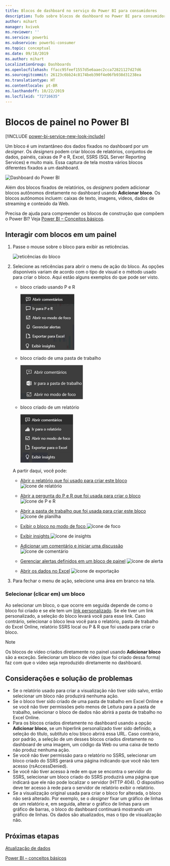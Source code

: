 ```yaml
---
title: Blocos de dashboard no serviço do Power BI para consumidores
description: Tudo sobre blocos de dashboard no Power BI para consumidores. Isso inclui blocos que são criados no SSRS (SQL Server Reporting Services).
author: mihart
manager: kvivek
ms.reviewer: ''
ms.service: powerbi
ms.subservice: powerbi-consumer
ms.topic: conceptual
ms.date: 09/18/2019
ms.author: mihart
LocalizationGroup: Dashboards
ms.openlocfilehash: ffacc95feef1557d5e6aaec2cca72821127d27d6
ms.sourcegitcommit: 26123c6bb24c8174beb390f4e06fb938d31238ea
ms.translationtype: HT
ms.contentlocale: pt-BR
ms.lasthandoff: 10/22/2019
ms.locfileid: "72716635"
---
```

# <a name="dashboard-tiles-in-power-bi"></a>Blocos de painel no Power BI

[!INCLUDE [power-bi-service-new-look-include](../includes/power-bi-service-new-look-include.md)]

Um bloco é um instantâneo dos dados fixados no dashboard por um *designer*. Os *designers* podem criar blocos de relatórios, conjuntos de dados, painéis, caixas de P e R, Excel, SSRS (SQL Server Reporting Services) e muito mais.  Essa captura de tela mostra vários blocos diferentes fixados a um dashboard.

![Dashboard do Power BI](./media/end-user-tiles/power-bi-dash.png)


Além dos blocos fixados de relatórios, os *designers* podem adicionar blocos autônomos diretamente no dashboard usando **Adicionar bloco**. Os blocos autônomos incluem: caixas de texto, imagens, vídeos, dados de streaming e conteúdo da Web.

Precisa de ajuda para compreender os blocos de construção que compõem o Power BI?  Veja [Power BI – Conceitos básicos](end-user-basic-concepts.md).


## <a name="interacting-with-tiles-on-a-dashboard"></a>Interagir com blocos em um painel

1. Passe o mouse sobre o bloco para exibir as reticências.
   
    ![reticências do bloco](./media/end-user-tiles/ellipses_new.png)
2. Selecione as reticências para abrir o menu de ação do bloco. As opções disponíveis variam de acordo com o tipo de visual e o método usado para criar o bloco. Aqui estão alguns exemplos do que pode ser visto.

    - bloco criado usando P e R
   
        ![ícone de reticências](./media/end-user-tiles/power-bi-options-1.png)

    - bloco criado de uma pasta de trabalho
   
        ![ícone de reticências](./media/end-user-tiles/power-bi-options-2.png)

    - bloco criado de um relatório
   
        ![ícone de reticências](./media/end-user-tiles/power-bi-options-3.png)
   
    A partir daqui, você pode:
   
   * [Abrir o relatório que foi usado para criar este bloco ](end-user-reports.md) ![ícone de relatório](./media/end-user-tiles/chart-icon.jpg)  
   
   * [Abrir a pergunta do P e R que foi usada para criar o bloco ](end-user-reports.md) ![ícone de P e R](./media/end-user-tiles/qna-icon.png)  
   

   * [Abrir a pasta de trabalho que foi usada para criar este bloco ](end-user-reports.md) ![ícone de planilha](./media/end-user-tiles/power-bi-open-worksheet.png)  
   * [Exibir o bloco no modo de foco ](end-user-focus.md) ![ícone de foco](./media/end-user-tiles/fullscreen-icon.jpg)  
   * [Exibir insights ](end-user-insights.md) ![ícone de insights](./media/end-user-tiles/power-bi-insights.png)
   * [Adicionar um comentário e iniciar uma discussão](end-user-comment.md) ![ícone de comentário](./media/end-user-tiles/comment-icons.png)
   * [Gerenciar alertas definidos em um bloco de painel](end-user-alerts.md)  ![ícone de alerta](./media/end-user-tiles/power-bi-alert-icon.png)
   * [Abrir os dados no Excel](end-user-export.md) ![ícone de exportação](./media/end-user-tiles/power-bi-export-icon.png)


3. Para fechar o menu de ação, selecione uma área em branco na tela.

### <a name="select-click-a-tile"></a>Selecionar (clicar em) um bloco
Ao selecionar um bloco, o que ocorre em seguida depende de como o bloco foi criado e se ele tem um [link personalizado](../service-dashboard-edit-tile.md). Se ele tiver um link personalizado, a seleção do bloco levará você para esse link. Caso contrário, selecionar o bloco leva você para o relatório, pasta de trabalho do Excel Online, relatório SSRS local ou P & R que foi usada para criar o bloco.

> [!NOTE]
> Os blocos de vídeo criados diretamente no painel usando **Adicionar bloco** são a exceção. Selecionar um bloco de vídeo (que foi criado dessa forma) faz com que o vídeo seja reproduzido diretamente no dashboard.   
> 
> 

## <a name="considerations-and-troubleshooting"></a>Considerações e solução de problemas
* Se o relatório usado para criar a visualização não tiver sido salvo, então selecionar um bloco não produzirá nenhuma ação.
* Se o bloco tiver sido criado de uma pasta de trabalho em Excel Online e se você não tiver permissões pelo menos de Leitura para a pasta de trabalho, selecionar o bloco de dados não abrirá a pasta de trabalho no Excel Online.
* Para os blocos criados diretamente no dashboard usando a opção **Adicionar bloco**, se um hiperlink personalizado tiver sido definido, a seleção do título, subtítulo e/ou bloco abrirá essa URL.  Caso contrário, por padrão, a seleção de um desses blocos criados diretamente no dashboard de uma imagem, um código da Web ou uma caixa de texto não produz nenhuma ação.
* Se você não tiver permissão para o relatório no SSRS, selecionar um bloco criado do SSRS gerará uma página indicando que você não tem acesso (rsAccessDenied).
* Se você não tiver acesso à rede em que se encontra o servidor do SSRS, selecionar um bloco criado do SSRS produzirá uma página que indicará que ele não pode localizar o servidor (HTTP 404). O dispositivo deve ter acesso à rede para o servidor de relatório exibir o relatório.
* Se a visualização original usada para criar o bloco for alterada, o bloco não será alterado.  Por exemplo, se o *designer* fixar um gráfico de linhas de um relatório e, em seguida, alterar o gráfico de linhas para um gráfico de barras, o bloco do dashboard continuará mostrando um gráfico de linhas. Os dados são atualizados, mas o tipo de visualização não.

## <a name="next-steps"></a>Próximas etapas
[Atualização de dados](../refresh-data.md)

[Power BI – conceitos básicos](end-user-basic-concepts.md)
